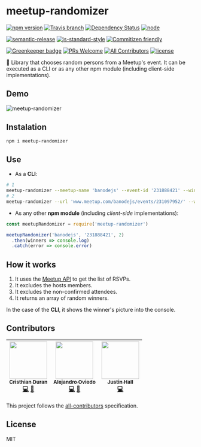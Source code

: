 # meetup-randomizer

[![npm version](https://img.shields.io/npm/v/meetup-randomizer.svg)](https://www.npmjs.com/package/meetup-randomizer)
[![Travis branch](https://img.shields.io/travis/durancristhian/meetup-randomizer/master.svg?maxAge=2592000)](https://travis-ci.org/durancristhian/meetup-randomizer)
[![Dependency Status](https://dependencyci.com/github/durancristhian/meetup-randomizer/badge)](https://dependencyci.com/github/durancristhian/meetup-randomizer)
[![node](https://img.shields.io/node/v/meetup-randomizer.svg?maxAge=2592000)](https://www.npmjs.com/package/meetup-randomizer)

[![semantic-release](https://img.shields.io/badge/%20%20%F0%9F%93%A6%F0%9F%9A%80-semantic--release-e10079.svg)](https://github.com/semantic-release/semantic-release)
[![js-standard-style](https://img.shields.io/badge/code%20style-standard-brightgreen.svg?maxAge=2592000)](http://standardjs.com/)
[![Commitizen friendly](https://img.shields.io/badge/commitizen-friendly-brightgreen.svg)](http://commitizen.github.io/cz-cli/)

[![Greenkeeper badge](https://badges.greenkeeper.io/durancristhian/meetup-randomizer.svg)](https://greenkeeper.io/)
[![PRs Welcome](https://img.shields.io/badge/PRs-welcome-brightgreen.svg?maxAge=2592000)](http://makeapullrequest.com)
[![All Contributors](https://img.shields.io/badge/all_contributors-3-orange.svg?style=flat-square)](#contributors)
[![license](https://img.shields.io/github/license/durancristhian/meetup-randomizer.svg)](https://github.com/durancristhian/meetup-randomizer/blob/master/LICENSE)

:twisted_rightwards_arrows: Library that chooses random persons from a Meetup's event. It can be executed as a CLI or as any other npm module (including client-side implementations).

## Demo

![meetup-randomizer](https://raw.githubusercontent.com/durancristhian/meetup-randomizer/master/images/meetup-randomizer-demo.gif)

## Instalation

```bash
npm i meetup-randomizer
```

## Use

* As a **CLI**:

```bash
# 1
meetup-randomizer --meetup-name 'banodejs' --event-id '231888421' --winners-amount 2
# 2
meetup-randomizer --url 'www.meetup.com/banodejs/events/231097952/' --winners-amount 2
```

* As any other **npm module** (including *client-side* implementations):

```javascript
const meetupRandomizer = require('meetup-randomizer')

meetupRandomizer('banodejs', '231888421', 2)
  .then(winners => console.log)
  .catch(error => console.error)
```

## How it works

1. It uses the [Meetup API](http://www.meetup.com/meetup_api/) to get the list of RSVPs.
1. It excludes the hosts members.
1. It excludes the non-confirmed attendees.
1. It returns an array of random winners.

In the case of the **CLI**, it shows the winner's picture into the console.

## Contributors

<!-- ALL-CONTRIBUTORS-LIST:START - Do not remove or modify this section -->
| [<img src="https://avatars.githubusercontent.com/u/4248944?v=3" width="100px;"/><br /><sub>Cristhian Duran</sub>](https://github.com/durancristhian)<br />[💻](https://github.com/durancristhian/meetup-randomizer/commits?author=durancristhian "Code") [📖](https://github.com/durancristhian/meetup-randomizer/commits?author=durancristhian "Documentation") | [<img src="https://avatars.githubusercontent.com/u/2440935?v=3" width="100px;"/><br /><sub>Alejandro Oviedo</sub>](https://github.com/a0viedo)<br />[💻](https://github.com/durancristhian/meetup-randomizer/commits?author=a0viedo "Code") [📖](https://github.com/durancristhian/meetup-randomizer/commits?author=a0viedo "Documentation") | [<img src="https://avatars.githubusercontent.com/u/1288694?v=3" width="100px;"/><br /><sub>Justin Hall</sub>](https://github.com/wKovacs64)<br />[💻](https://github.com/durancristhian/meetup-randomizer/commits?author=wKovacs64 "Code") |
| :---: | :---: | :---: |
<!-- ALL-CONTRIBUTORS-LIST:END -->

This project follows the [all-contributors](https://github.com/kentcdodds/all-contributors) specification.

## License

MIT
